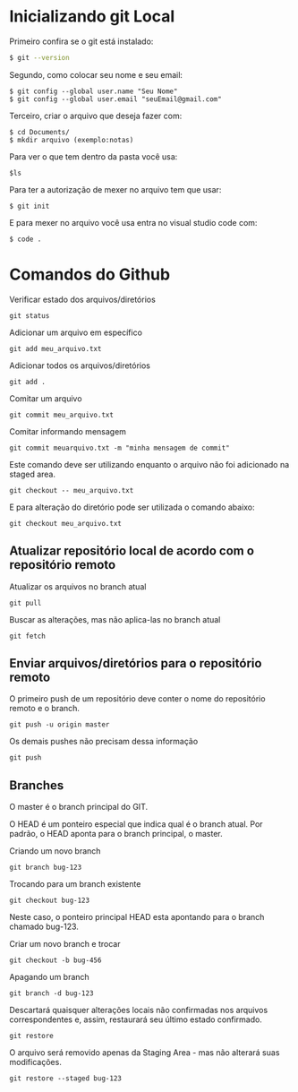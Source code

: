 # Inicializando git Local

Primeiro confira se o git está instalado:

```bash
$ git --version
```

Segundo, como colocar seu nome e seu email:

```
$ git config --global user.name "Seu Nome"
$ git config --global user.email "seuEmail@gmail.com"
```

Terceiro, criar o arquivo que deseja fazer com:

```
$ cd Documents/
$ mkdir arquivo (exemplo:notas)
```

Para ver o que tem dentro da pasta você usa:

```
$ls
```

Para ter a autorização de mexer no arquivo tem que usar:

```
$ git init
```

E para mexer no arquivo você usa entra no visual studio code com:

```
$ code .
```

# Comandos do Github

Verificar estado dos arquivos/diretórios

```
git status
```

Adicionar um arquivo em específico
````
git add meu_arquivo.txt
````

Adicionar todos os arquivos/diretórios
````
git add .
````

Comitar um arquivo
```
git commit meu_arquivo.txt
```

Comitar informando mensagem
```
git commit meuarquivo.txt -m "minha mensagem de commit"
```

Este comando deve ser utilizando enquanto o arquivo não foi adicionado na staged area.
```
git checkout -- meu_arquivo.txt
```

E para alteração do diretório pode ser utilizada o comando abaixo:
```
git checkout meu_arquivo.txt
```

Atualizar repositório local de acordo com o repositório remoto
--
Atualizar os arquivos no branch atual
```
git pull
```
Buscar as alterações, mas não aplica-las no branch atual
```
git fetch
```
Enviar arquivos/diretórios para o repositório remoto
--
O primeiro push de um repositório deve conter o nome do repositório remoto e o branch.
```
git push -u origin master
```
Os demais pushes não precisam dessa informação
```
git push
```
Branches
--
O master é o branch principal do GIT.

O HEAD é um ponteiro especial que indica qual é o branch atual. Por padrão, o HEAD aponta para o branch principal, o master.

Criando um novo branch
````
git branch bug-123
````
Trocando para um branch existente
````
git checkout bug-123
````
Neste caso, o ponteiro principal HEAD esta apontando para o branch chamado bug-123.

Criar um novo branch e trocar
````
git checkout -b bug-456
`````
Apagando um branch
````
git branch -d bug-123
````
Descartará quaisquer alterações locais não confirmadas nos arquivos correspondentes e, assim, restaurará seu último estado confirmado.
````
git restore
````
O arquivo será removido apenas da Staging Area - mas não alterará suas modificações.
````
git restore --staged bug-123
````